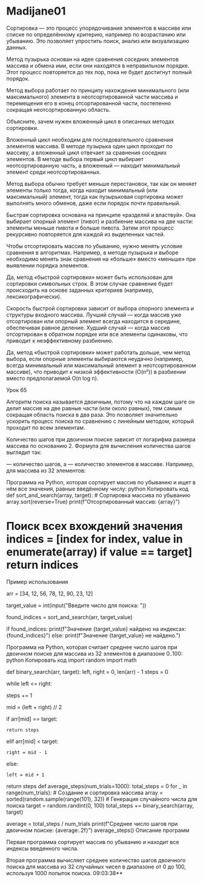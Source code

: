 # Madijane01
Сортировка — это процесс упорядочивания элементов в массиве или списке по определённому критерию, например по возрастанию или убыванию. Это позволяет упростить поиск, анализ или визуализацию данных.

Метод пузырька основан на идее сравнения соседних элементов массива и обмена ими, если они находятся в неправильном порядке. Этот процесс повторяется до тех пор, пока не будет достигнут полный порядок.

Метод выбора работает по принципу нахождения минимального (или максимального) элемента в неотсортированной части массива и перемещения его в конец отсортированной части, постепенно сокращая неотсортированную область.

Объясните, зачем нужен вложенный цикл в описанных методах сортировки.

Вложенный цикл необходим для последовательного сравнения элементов массива. В методе пузырька один цикл проходит по массиву, а вложенный цикл отвечает за сравнения соседних элементов. В методе выбора первый цикл выбирает неотсортированную часть, а вложенный — находит минимальный элемент среди неотсортированных.

Метод выбора обычно требует меньше перестановок, так как он меняет элементы только тогда, когда находит минимальный (или максимальный) элемент, тогда как пузырьковая сортировка может выполнять много обменов, даже если порядок почти правильный.

Быстрая сортировка основана на принципе «разделяй и властвуй». Она выбирает опорный элемент (пивот) и разбиение массива на две части: элементы меньше пивота и больше пивота. Затем этот процесс рекурсивно повторяется для каждой из выделенных частей.

Чтобы отсортировать массив по убыванию, нужно менять условие сравнения в алгоритмах. Например, в методе пузырька и выборе необходимо менять знак сравнения на «больше» вместо «меньше» при выявлении порядка элементов.

Да, метод «быстрой сортировки» может быть использован для сортировки символьных строк. В этом случае сравнение будет происходить на основе заданных критериев (например, лексикографически).

Скорость быстрой сортировки зависит от выбора опорного элемента и структуры входного массива. Лучший случай — когда массив уже отсортирован или опорный элемент всегда находится в середине, обеспечивая равное деление. Худший случай — когда массив отсортирован в обратном порядке или все элементы одинаковы, что приводит к неэффективному разбиению.

Да, метод «быстрой сортировки» может работать дольше, чем метод выбора, если опорные элементы выбираются неудачно (например, всегда минимальный или максимальный элемент в неотсортированном массиве), что приводит к низкой эффективности (O(n²)) в разбиении вместо предполагаемой O(n log n).

Урок 65

Алгоритм поиска называется двоичным, потому что на каждом шаге он делит массив на две равные части (или около равных), тем самым сокращая область поиска в два раза. Это позволяет значительно ускорить процесс поиска по сравнению с линейным методом, который проходит по всем элементам.

Количество шагов при двоичном поиске зависит от логарифма размера массива по основанию 2. Формула для вычисления количества шагов выглядит так:

— количество шагов, а — количество элементов в массиве. Например, для массива из 32 элементов:

Программа на Python, которая сортирует массив по убыванию и ищет в нём все значения, равные введённому числу: python
Копировать код def sort_and_search(array, target): # Сортировка массива по убыванию array.sort(reverse=True) print(f"Отсортированный массив: {array}")

# Поиск всех вхождений значения indices = [index for index, value in enumerate(array) if value == target] return indices

Пример использования

arr = [34, 12, 56, 78, 12, 90, 23, 12]

target_value = int(input("Введите число для поиска: "))

found_indices = sort_and_search(arr, target_value)

if found_indices: print(f"Значение {target_value} найдено на индексах: {found_indices}") else: print(f"Значение {target_value} не найдено.")

Программа на Python, которая считает среднее число шагов при двоичном поиске для массива из 32 элементов в диапазоне 0..100: python
Копировать код import random import math

def binary_search(arr, target): left, right = 0, len(arr) - 1 steps = 0

while left <= right:

steps += 1

mid = (left + right) // 2

if arr[mid] == target:
   
    return steps

elif arr[mid] < target:
  
    right = mid - 1

else:
   
    left = mid + 1
return steps def average_steps(num_trials=1000): total_steps = 0 for _ in range(num_trials): # Создание и сортировка массива array = sorted(random.sample(range(101), 32)) # Генерация случайного числа для поиска target = random.randint(0, 100) total_steps += binary_search(array, target)

average = total_steps / num_trials print(f"Среднее число шагов при двоичном поиске: {average:.2f}") average_steps() Описание программ

Первая программа сортирует массив по убыванию и находит все индексы введенного числа.

Вторая программа вычисляет среднее количество шагов двоичного поиска для массива из 32 случайных чисел в диапазоне от 0 до 100, используя 1000 попыток поиска. 09:03:38**
